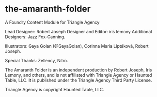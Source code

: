 # the-amaranth-folder
A Foundry Content Module for Triangle Agency

Lead Designer: Robert Joseph
Designer and Editor: iris lemony
Additional Designers: Jazz Fox-Canning.

Illustrators: Gaya Golan (@GayaGolan), Corinna Maria Liptáková, Robert Joseph.

Special Thanks: Zellency, Nitro.

The Amaranth Folder  is an independent production by Robert Joseph, Iris Lemony, and others,  and is not affiliated with Triangle Agency or Haunted Table, LLC. It is published under the Triangle Agency Third Party License.

Triangle Agency is copyright Haunted Table, LLC.
